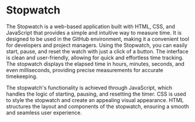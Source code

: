 # Stopwatch
The Stopwatch is a web-based application built with HTML, CSS, and JavaScript that provides a simple and intuitive way to measure time. It is designed to be used in the GitHub environment, making it a convenient tool for developers and project managers.
Using the Stopwatch, you can easily start, pause, and reset the watch with just a click of a button. The interface is clean and user-friendly, allowing for quick and effortless time tracking. The stopwatch displays the elapsed time in hours, minutes, seconds, and even milliseconds, providing precise measurements for accurate timekeeping.

The stopwatch's functionality is achieved through JavaScript, which handles the logic of starting, pausing, and resetting the timer. CSS is used to style the stopwatch and create an appealing visual appearance. HTML structures the layout and components of the stopwatch, ensuring a smooth and seamless user experience.
